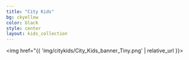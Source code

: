 ```yaml
---
title: "City Kids"
bg: ckyellow
color: black
style: center
layout: kids_collection
---
```


<img href="{{ 'img/citykids/City_Kids_banner_Tiny.png' | relative_url }}>




